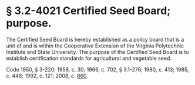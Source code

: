# § 3.2-4021 Certified Seed Board; purpose.

<p>The Certified Seed Board is hereby established as a policy board that is a unit of and is within the Cooperative Extension of the Virginia Polytechnic Institute and State University. The purpose of the Certified Seed Board is to establish certification standards for agricultural and vegetable seed.</p><p>Code 1950, § 3-220; 1958, c. 30; 1966, c. 702, § 3.1-276; 1980, c. 413; 1985, c. 448; 1992, c. 121; 2008, c. <a href='http://lis.virginia.gov/cgi-bin/legp604.exe?081+ful+CHAP0860'>860</a>.</p>